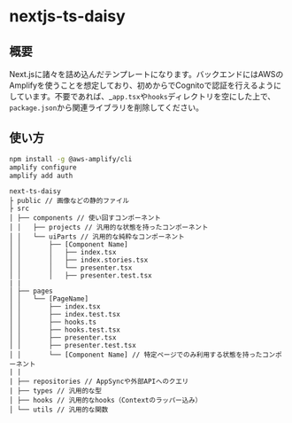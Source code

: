 # nextjs-ts-daisy
## 概要
Next.jsに諸々を詰め込んだテンプレートになります。バックエンドにはAWSのAmplifyを使うことを想定しており、初めからでCognitoで認証を行えるようにしています。不要であれば、_`app.tsx`や`hooks`ディレクトリを空にした上で、`package.json`から関連ライブラリを削除してください。

## 使い方
```bash
npm install -g @aws-amplify/cli
amplify configure
amplify add auth
```

```
next-ts-daisy
├ public // 画像などの静的ファイル
├ src
│ ├── components // 使い回すコンポーネント
│ │   ├── projects // 汎用的な状態を持ったコンポーネント
│ │   └── uiParts // 汎用的な純粋なコンポーネント
│ │       ├── [Component Name]
│ │       │   ├── index.tsx
│ │       │   ├── index.stories.tsx
│ │       │   └── presenter.tsx
│ │       │   ├── presenter.test.tsx
| |
│ ├── pages
│ │   └── [PageName]
│ │       ├── index.tsx
│ │       ├── index.test.tsx
│ │       ├── hooks.ts
│ │       ├── hooks.test.tsx
│ │       ├── presenter.tsx
│ │       ├── presenter.test.tsx
│ │       └── [Component Name] // 特定ページでのみ利用する状態を持ったコンポーネント
| |
| ├── repositories // AppSyncや外部APIへのクエリ
| ├── types // 汎用的な型
│ ├── hooks // 汎用的なhooks（Contextのラッパー込み）
│ └── utils // 汎用的な関数

```
